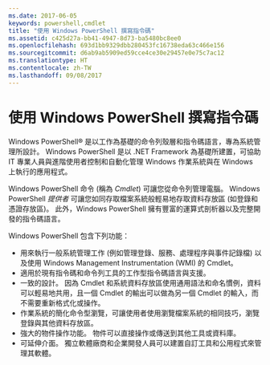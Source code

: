 ```yaml
---
ms.date: 2017-06-05
keywords: powershell,cmdlet
title: "使用 Windows PowerShell 撰寫指令碼"
ms.assetid: c425d27a-bb41-4947-8d73-ba5480bc8ee0
ms.openlocfilehash: 693d1bb9329dbb280453fc16738eda63c466e156
ms.sourcegitcommit: d6ab9ab5909ed59cce4ce30e29457e0e75c7ac12
ms.translationtype: HT
ms.contentlocale: zh-TW
ms.lasthandoff: 09/08/2017
---
```

# <a name="scripting-with-windows-powershell"></a>使用 Windows PowerShell 撰寫指令碼

Windows PowerShell® 是以工作為基礎的命令列殼層和指令碼語言，專為系統管理所設計。 Windows PowerShell 是以 .NET Framework 為基礎所建置，可協助 IT 專業人員與進階使用者控制和自動化管理 Windows 作業系統與在 Windows 上執行的應用程式。

Windows PowerShell 命令 (稱為 *Cmdlet*) 可讓您從命令列管理電腦。 Windows PowerShell *提供者* 可讓您如同存取檔案系統般輕易地存取資料存放區 (如登錄和憑證存放區)。 此外，Windows PowerShell 擁有豐富的運算式剖析器以及完整開發的指令碼語言。

Windows PowerShell 包含下列功能：

- 用來執行一般系統管理工作 (例如管理登錄、服務、處理程序與事件記錄檔) 以及使用 Windows Management Instrumentation (WMI) 的 Cmdlet。
- 適用於現有指令碼和命令列工具的工作型指令碼語言與支援。
- 一致的設計。 因為 Cmdlet 和系統資料存放區使用通用語法和命名慣例，資料可以輕易地共用，且一個 Cmdlet 的輸出可以做為另一個 Cmdlet 的輸入，而不需要重新格式化或操作。
- 作業系統的簡化命令型瀏覽，可讓使用者使用瀏覽檔案系統的相同技巧，瀏覽登錄與其他資料存放區。
- 強大的物件操作功能。 物件可以直接操作或傳送到其他工具或資料庫。
- 可延伸介面。 獨立軟體廠商和企業開發人員可以建置自訂工具和公用程式來管理其軟體。

